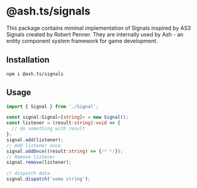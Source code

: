 # @ash.ts/signals

This package contains minimal implementation of Signals inspired by AS3 Signals
created by Robert Penner. They are internally used by Ash - an entity component
system framework for game development.

## Installation

`npm i @ash.ts/signals`

## Usage

```typescript
import { Signal } from './Signal';

const signal:Signal<[string]> = new Signal();
const listener = (result:string):void => {
  // do something with result
};
signal.add(listener);
// Add listener once
signal.addOnce((result:string) => {/* */});
// Remove listener
signal.remove(listener);

// dispatch data
signal.dispatch('some string');
```

